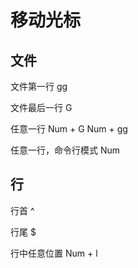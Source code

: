 # 移动光标

## 文件

文件第一行
gg

文件最后一行
G

任意一行
Num + G
Num + gg

任意一行，命令行模式
Num

## 行

行首
^

行尾
$

行中任意位置
Num + l

